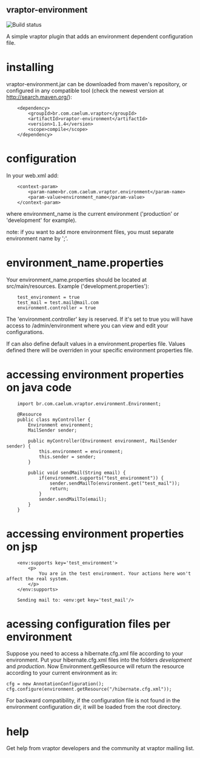 ## vraptor-environment
![Build status](https://api.travis-ci.org/caelum/vraptor-environment.png)

A simple vraptor plugin that adds an environment dependent configuration file.

# installing

vraptor-environment.jar can be downloaded from maven's repository, or configured in any compatible tool (check the newest version at http://search.maven.org/):

		<dependency>
			<groupId>br.com.caelum.vraptor</groupId>
			<artifactId>vraptor-environment</artifactId>
			<version>1.1.4</version>
			<scope>compile</scope>
		</dependency>

# configuration

In your web.xml add:

		<context-param>
			<param-name>br.com.caelum.vraptor.environment</param-name>
			<param-value>environment_name</param-value>
		</context-param>

where environment_name is the current environment ('production' or 'development' for example).

note: if you want to add more environment files, you must separate environment name by ';'.

# environment_name.properties

Your environment_name.properties should be located at src/main/resources. Example ('development.properties'):

		test_environment = true
		test_mail = test.mail@mail.com
		environment.controller = true

The 'environment.controller' key is reserved. If it's set to true you will have access to /admin/environment where you can view and edit your configurations.

If can also define default values in a environment.properties file. Values defined there will be overriden in your specific environment properties file.

# accessing environment properties on java code

		import br.com.caelum.vraptor.environment.Environment;

		@Resource
		public class myController {
			Environment environment;
			MailSender sender;

			public myController(Environment environment, MailSender sender) {
				this.environment = environment;
				this.sender = sender;
			}

			public void sendMail(String email) {
				if(environment.supports("test_environment")) {
					sender.sendMailTo(environment.get("test_mail"));
					return;
				}
				sender.sendMailTo(email);
			}
		}

# accessing environment properties on jsp

		<env:supports key='test_environment'>
			<p>
				You are in the test environment. Your actions here won't affect the real system.
			</p>
		</env:supports>

		Sending mail to: <env:get key='test_mail'/>

# acessing configuration files per environment

Suppose you need to access a hibernate.cfg.xml file according to your environment.
Put your hibernate.cfg.xml files into the folders *development* and *production*.
Now Environment.getResource will return the resource according to your current environment as in:

	cfg = new AnnotationConfiguration();
	cfg.configure(environment.getResource("/hibernate.cfg.xml"));

For backward compatibility, if the configuration file is not found in the environment configuration dir, it will be loaded
from the root directory.

# help

Get help from vraptor developers and the community at vraptor mailing list.
